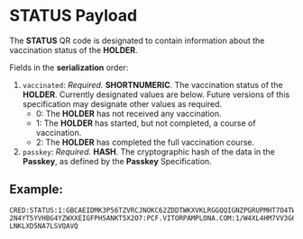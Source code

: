 # **STATUS** Payload

The **STATUS** QR code is designated to contain information about the vaccination status of the **HOLDER**.

Fields in the **serialization** order:
1. `vaccinated`: *Required.* **SHORTNUMERIC**. The vaccination status of the **HOLDER**. Currently designated values are below. Future versions of this specification may designate other values as required.
   * 0: The **HOLDER** has not received any vaccination.
   * 1: The **HOLDER** has started, but not completed, a course of vaccination.
   * 2: The **HOLDER** has completed the full vaccination course.
1. `passkey`: *Required.* **HASH**. The cryptographic hash of the data in the **Passkey**, as defined by the **Passkey** Specification.

## Example:

```
CRED:STATUS:1:GBCAEIDMK3P56TZVRCJNOKC62ZDDTWKXVKLRGGQQIGNZPGRUPMHT7O4TW4BCA45HQE45XOSXW6GGG56
2N4YT5YVHBG4YZWXXEIGFPH5ANKT5X2O7:PCF.VITORPAMPLONA.COM:1/W4XL4HM7VV3G6TXSALXZNPUVAZD2RZP6Y2Q
LNKLXD5NA7LSVQAVQ
```

